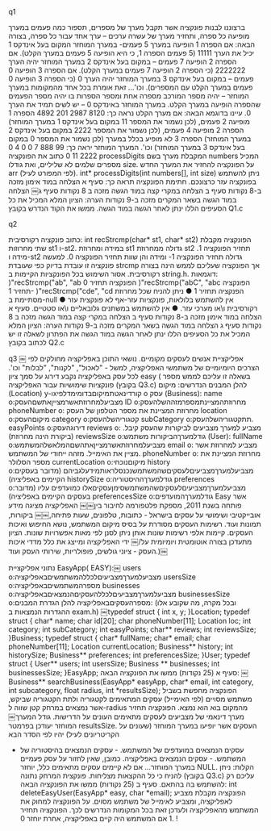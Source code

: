 q1



ברצוננו לבנות פונקציה אשר תקבל מערך של מספרים, תספור כמה פעמים במערך מופיעה כל ספרה,
 ותחזיר מערך של עשרה ערכים – ערך אחד עבור כל ספרה, בצורה הבאה:
אם הספרה 1 הופיעה במערך 5 פעמים- במערך המוחזר המקום בעל אינדקס 1 יכיל את הערך 11111 (5 פעמים הספרה 1, כי היא הופיעה 5 פעמים במערך הקלט).
אם הספרה 2 הופיעה 7 פעמים – במקום בעל אינדקס 2 במערך המוחזר יהיה הערך 2222222 (כי הספרה 2 הופיעה 7 פעמים במערך הקלט).
אם הספרה 3 הופיעה 0 פעמים – במקום בעל אינדקס 3 במערך המוחזר יהיה הערך 0 (כי הספרה 3 הופיעה 0 פעמים במערך הקלט עם המספרים).
וכו'...
זאת אומרת בכל אחד מהמקומות במערך המוחזר – יהיה מספר המורכב מספרה אחת ומספר הספרות בו יהיה מספר הפעמים שהספרה הופיעה במערך הקלט.
במערך המוחזר באינדקס 0 – יש לשים תמיד את הערך 0. עיינו בדוגמא הבאה: אם מערך הקלט נראה כך:
8120 2987 201 4892
הספרה 1 מופיעה 2 פעמים, (לכן נשמור את המספר 11 במקום בעל אינדקס 1 במערך המוחזר) הספרה 2 מופיעה 4 פעמים, (לכן נשמור את המספר 2222 במקום בעל אינדקס 2 במערך המוחזר) הספרה 3 לא מופיע בכלל במערך (לכן נשמור את המספר 0 במקום בעל אינדקס 3 במערך המוחזר) וכו'. המערך המוחזר יראה כך:
99 888 7 0 0 4 0 2222 11 0
כתוב את הפונקציה processDigits המקבלת מערך בשם numbers המכיל מספרים שלמים לא שליליים, ואת גודלו size. על הפונקציה להחזיר את המערך החדש arr (לפי המפורט לעיל).
int* processDigits(int numbers[], int size)
ניתן להשתמש בפונקציה עזר כרצונכם.
חתימת הפונקציה תראה כך:
סעיף א הצלחה במוד אימון מזכה ב-8 נקודות סעיף ב הצלחה במקרי קצה במוד הגשה מזכה ב 8 נקודות
סעיף ג￼ הצלחה במוד הגשה בשאר המקרים מזכה ב-9 נקודות הערה: הציון המלא המכיל את כל הסעיפים הללו ינתן לאחר הגשה במוד הגשה. ממשו את הקוד הנדרש בקובץ
Q1.c



q2

כתוב פונקציה רקורסיבית:
int recStrcmp(char* st1, char* st2) הפונקציה מקבלת שתי מחרוזות st1 ו-st2. במידה ומחרוזת st1 גדולה ממחרוזת st2 תחזיר הפונקציה 1.
מידה ו-st2 גדולה תחזיר הפונקציה 1- ומידה והן שוות תחזיר הפונקציה 0.
למעשה פונקציה זו עובדת בדיוק כפי שעובדת strcmp אך הפונקציה שעליכם לממש הינה בצורה רקורסיבית.
אסור השימוש בכל הפונקציות הקיימות ב string.h.
דוגמאות:
)"recStrcmp("ab", "ab הפונקציה תחזיר 0 )"recStrcmp("abC", "abc הפונקציה תחזיר 1- )"recStrcmp("cde", "cd הפנקציה תחזיר 1
● ניתן להניח שכל מחרוזת מסתיימת ב-null ● אין להשתמש בלולאות, פונקציות עזר-אף לא פונקצית עזר רקורסיבית ו\או מערכי עזר. ● אין להשתמש במשתנים גלובאליים ו\או סטטיים.
סעיף א הצלחה במוד אימון מזכה ב-8 נקודות סעיף ב הצלחה במקרי קצה במוד הגשה מזכה ב 8 נקודות סעיף ג הצלחה במוד הגשה בשאר המקרים מזכה ב-9 נקודות הערה: הציון המלא המכיל את כל הסעיפים הללו ינתן לאחר הגשה במוד הגשה
את הפתרון לשאלה זו יש לכתוב בקובץ Q2.c




q3 ￼
אפליקציית
אנשים לעסקים מקומיים. נושאי התוכן באפליקציה מחולקים לפי הצרכים היומיומיים של משתמשי האפליקציה, למשל - "לאכול", "לקנות", "לבלות" וכו'.
לכל עסק באפליקציה נקבע דירוג על סמך ציון easy (
בשאלה זו עליכם לממש מספר פונקציות שימושיות עבור האפליקציה (בקובץ Q3.c) להלן המבנים הנדרשים: מיקום (Location)
y-וxקורדינאטתמיקוםבדומימדלפי o
עסק (Business):
name o:מצביעלמחרוזתאשרמצייןאתשםהעסק ID o:מחרוזתהמציינתמספרמזההשלהעסק phoneNumber o: מחרוזת המציינת את מספר הטלפון של העסק location o:מיקוםהעסק
category o:קטגוריהשלהעסק subCategory o:תתקטגוריהשלהעסק. easyPoints o:דירוגהעסק reviews o: מצביע למערך מצביעים לביקורות שהעסק קיבל. (ביקורת הינה מחרוזת) reviewsSize o:גודלמערךהביקורות
משתמש (User):
fullName o:מצביעלמחרוזתאשרמצייןאתהשםהמלאשלהמשתמש email o: מצביע למחרוזת אשר מציין את האימייל. מזהה ייחודי של המשתמש. phoneNumber o: מחרוזת המציינת את מספר הסלולר currentLocation o:מיקוםנוכחי
history o:מצביעלמערךמצביעיםלעסקיםשהמשתמשנכנסלראותמידעלגביהם (מדובר בעסקים הקיימים באפליציה)
historySize o:גודלמערךההיסטוריה preferences o:מצביעלמערךמצביעיםלעסקיםשהמשתמשסימןעסקיםאלו
כמועדפים עליו (מדובר בעסקים הקיימים באפליציה) preferencesSize o:גודלמערךהמועדפים
Easy אשר פותחה בשנת 2011, מספקת פלטפורמה לחיבור בין￼￼
האפליקציה מציגה מידע אובייקטיבי ושימושי על עסקים בישראל - כתובות, טלפונים, שעות פתיחה,￼￼ ביקורות, תמונות ועוד. רשימות העסקים מסודרת על בסיס מיקום המשתמש, נושא החיפוש ואיכות העסקים. קיימות אלפי רשימות שונות אותן ניתן לסנן לפי מאות אפשרויות שונות.
הציון מתעדכן בצורה אוטומטית ויומיומית על/￼
ידי האפליקציה ומייצג את כלל מדדי איכות העסק - ציוני גולשים, פופולריות, שירותי העסק ועוד.)￼

נתוני אפליקציית EasyApp( EASY):￼
users o:מצביעלמערךמצביעיםלכללהמשתמשיםבאפליקציה usersSize o:מספרהמשתמשיםבאפליקציה businesses o:מצביעלמערךמצביעיםלכללהעסקיםהנמצאיםבאפליקציה
businessesSize o:מספרהעסקיםבאפליקציה
להלן הגדרת המבנים: (ובכל מקרה, מה שקובע אלו ההגדרות הנמצאות ב exam.h)
￼typedef struct
{
int x, y;
}Location;
typedef struct
{
char* name;
    char id[20];
    char phoneNumber[11];
    Location loc;
    int category;
    int subCategory;
    int easyPoints;
    char** reviews;
    int reviewsSize;
}Business;
typedef struct
{
      char* fullName;
      char* email;
      char phoneNumber[11];
      Location currentLocation;
      Business** history;
      int historySize;
      Business** preferences;
      int preferencesSize;
}User;
typedef struct
{
      User** users;
      int usersSize;
      Business ** businesses;
      int businessesSize;
}EasyApp;
סעיף א (25 נקודות) ממשו את הפונקציה הבאה:
￼Business** searchBusiness(EasyApp* easyApp, char* email, int category, int subcategory, float radius, int *resultsSize);
הפונקציה מחפשת בשביל משתמש מסויים (לפי האימייל) עסקים המתאימים לקטגוריה ולתת הקטגוריה שביקש, אשר נמצאים במרחק קטן שווה ל-radius מהמקום בוא הוא נמצא.
הפונקציה תחזיר מערך דינאמי של מצביעים לעסקים מתאימים העונים על הדרישות. גודל המערך￼ המוחזר יעודכן בפרמטר resultsSize.
העסקים אשר יופיעו במערך המוחזר (שעונים על הקריטריונים לעיל) יהיו לפי הסדר הבא
- עסקים הנמצאים במועדפים של המשתמש. - עסקים הנמצאים בהיסטוריה של המשתמש. - עסקים הנמצאים באפליקציה.
כמובן, שאין לחזור על עסק פעמיים במערך המוחזר...
אם לא קיימים עסקים מתאימים כלל, יוחזר NULL. הקלות: ניתן להניח כי כל ההקצאות מצליחות. פונקצית המרחק נתונה (בקובץ Q3.c) עליכם רק להשתמש בה בהתאם.
סעיף ב (25 נקודות) ממשו את הפונקציה הבאה:
int deleteEasyUser(EasyApp* easy, char *email);
הפונקציה מקבלת מצביע לאפליקציה, ומצביע לאימייל של משתמש מסוים.
על הפונקציה למחוק את המשתמש מהאפליקציה ולעדכן זאת בכל המקומות הנדרשים לכך. הפונקציה תחזיר 1 אם המשתמש היה קיים באפליקציה, אחרת יוחזר 0.
!
